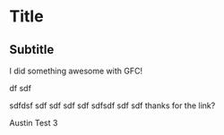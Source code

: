 # Title
## Subtitle

I did something awesome with GFC!
 
df
sdf
  
  

sdfdsf
sdf
sdf
sdf
sdf
sdfsdf
sdf
sdf
thanks for the link?

Austin Test 3
